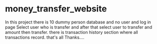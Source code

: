 # money_transfer_website
In this project there is 10 dummy person database and no user and log in page
Select user who is transfer and after that select user to transfer and amount then transfer.
there is transaction history section where all transactions record.
that's all 
Thanks....
